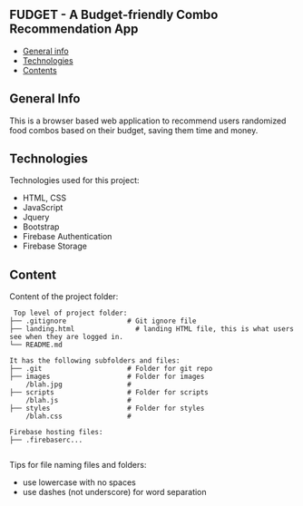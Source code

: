 ## FUDGET - A Budget-friendly Combo Recommendation App

* [General info](#general-info)
* [Technologies](#technologies)
* [Contents](#content)

## General Info
This is a browser based web application to recommend users randomized food combos based on their budget, saving them 
time and money. 
	
## Technologies
Technologies used for this project:
* HTML, CSS
* JavaScript
* Jquery
* Bootstrap 
* Firebase Authentication
* Firebase Storage
	
## Content
Content of the project folder:

```
 Top level of project folder: 
├── .gitignore               # Git ignore file
├── landing.html               # landing HTML file, this is what users see when they are logged in.
└── README.md

It has the following subfolders and files:
├── .git                     # Folder for git repo
├── images                   # Folder for images
    /blah.jpg                # 
├── scripts                  # Folder for scripts
    /blah.js                 # 
├── styles                   # Folder for styles
    /blah.css                # 

Firebase hosting files: 
├── .firebaserc...


```

Tips for file naming files and folders:
* use lowercase with no spaces
* use dashes (not underscore) for word separation

